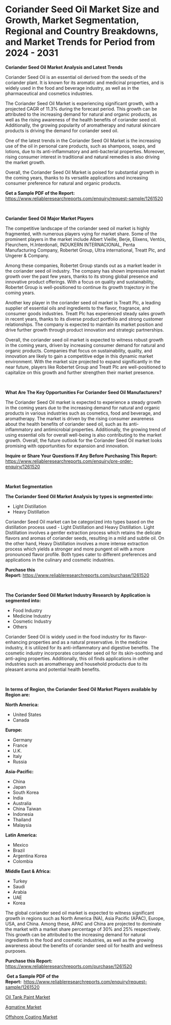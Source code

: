 <p><h1>Coriander Seed Oil Market Size and Growth, Market Segmentation, Regional and Country Breakdowns, and Market Trends for Period from 2024 -  2031</h1></p><p><strong>Coriander Seed Oil Market Analysis and Latest Trends</strong></p>
<p><p>Coriander Seed Oil is an essential oil derived from the seeds of the coriander plant. It is known for its aromatic and medicinal properties, and is widely used in the food and beverage industry, as well as in the pharmaceutical and cosmetics industries.</p><p>The Coriander Seed Oil Market is experiencing significant growth, with a projected CAGR of 11.3% during the forecast period. This growth can be attributed to the increasing demand for natural and organic products, as well as the rising awareness of the health benefits of coriander seed oil. Additionally, the growing popularity of aromatherapy and natural skincare products is driving the demand for coriander seed oil.</p><p>One of the latest trends in the Coriander Seed Oil Market is the increasing use of the oil in personal care products, such as shampoos, soaps, and lotions, due to its anti-inflammatory and anti-bacterial properties. Moreover, rising consumer interest in traditional and natural remedies is also driving the market growth.</p><p>Overall, the Coriander Seed Oil Market is poised for substantial growth in the coming years, thanks to its versatile applications and increasing consumer preference for natural and organic products.</p></p>
<p><strong>Get a Sample PDF of the Report:&nbsp;</strong> <a href="https://www.reliableresearchreports.com/enquiry/request-sample/1261520">https://www.reliableresearchreports.com/enquiry/request-sample/1261520</a></p>
<p>&nbsp;</p>
<p><strong>Coriander Seed Oil Major Market Players</strong></p>
<p><p>The competitive landscape of the coriander seed oil market is highly fragmented, with numerous players vying for market share. Some of the prominent players in the market include Albert Vieille, Berje, Elixens, Ventós, Fleurchem, H.Interdonati, INDUKERN INTERNACIONAL, Penta Manufacturing Company, Robertet Group, Ultra international, Treatt Plc, and Ungerer & Company.</p><p>Among these companies, Robertet Group stands out as a market leader in the coriander seed oil industry. The company has shown impressive market growth over the past few years, thanks to its strong global presence and innovative product offerings. With a focus on quality and sustainability, Robertet Group is well-positioned to continue its growth trajectory in the coming years.</p><p>Another key player in the coriander seed oil market is Treatt Plc, a leading supplier of essential oils and ingredients to the flavor, fragrance, and consumer goods industries. Treatt Plc has experienced steady sales growth in recent years, thanks to its diverse product portfolio and strong customer relationships. The company is expected to maintain its market position and drive further growth through product innovation and strategic partnerships.</p><p>Overall, the coriander seed oil market is expected to witness robust growth in the coming years, driven by increasing consumer demand for natural and organic products. Companies that focus on sustainability, quality, and innovation are likely to gain a competitive edge in this dynamic market environment. With the market size projected to expand significantly in the near future, players like Robertet Group and Treatt Plc are well-positioned to capitalize on this growth and further strengthen their market presence.</p></p>
<p>&nbsp;</p>
<p><strong>What Are The Key Opportunities For Coriander Seed Oil Manufacturers?</strong></p>
<p><p>The Coriander Seed Oil market is expected to experience a steady growth in the coming years due to the increasing demand for natural and organic products in various industries such as cosmetics, food and beverage, and aromatherapy. The market is driven by the rising consumer awareness about the health benefits of coriander seed oil, such as its anti-inflammatory and antimicrobial properties. Additionally, the growing trend of using essential oils for overall well-being is also contributing to the market growth. Overall, the future outlook for the Coriander Seed Oil market looks promising with opportunities for expansion and innovation.</p></p>
<p><strong>Inquire or Share Your Questions If Any Before Purchasing This Report:</strong> <a href="https://www.reliableresearchreports.com/enquiry/pre-order-enquiry/1261520">https://www.reliableresearchreports.com/enquiry/pre-order-enquiry/1261520</a></p>
<p>&nbsp;</p>
<p><strong>Market Segmentation</strong></p>
<p><strong>The Coriander Seed Oil Market Analysis by types is segmented into:</strong></p>
<p><ul><li>Light Distillation</li><li>Heavy Distillation</li></ul></p>
<p><p>Coriander Seed Oil market can be categorized into types based on the distillation process used - Light Distillation and Heavy Distillation. Light Distillation involves a gentler extraction process which retains the delicate flavors and aromas of coriander seeds, resulting in a mild and subtle oil. On the other hand, Heavy Distillation involves a more intense extraction process which yields a stronger and more pungent oil with a more pronounced flavor profile. Both types cater to different preferences and applications in the culinary and cosmetic industries.</p></p>
<p><strong>Purchase this Report:&nbsp;</strong><a href="https://www.reliableresearchreports.com/purchase/1261520">https://www.reliableresearchreports.com/purchase/1261520</a></p>
<p>&nbsp;</p>
<p><strong>The Coriander Seed Oil Market Industry Research by Application is segmented into:</strong></p>
<p><ul><li>Food Industry</li><li>Medicine Industry</li><li>Cosmetic Industry</li><li>Others</li></ul></p>
<p><p>Coriander Seed Oil is widely used in the food industry for its flavor-enhancing properties and as a natural preservative. In the medicine industry, it is utilized for its anti-inflammatory and digestive benefits. The cosmetic industry incorporates coriander seed oil for its skin-soothing and anti-aging properties. Additionally, this oil finds applications in other industries such as aromatherapy and household products due to its pleasant aroma and potential health benefits.</p></p>
<p>&nbsp;</p>
<p><strong>In terms of Region, the Coriander Seed Oil Market Players available by Region are:</strong></p>
<p>
    <p> <strong> North America: </strong>
        <ul>
            <li>United States</li>
            <li>Canada</li>
        </ul>
        </p> 
    <p> <strong> Europe: </strong>
        <ul>
            <li>Germany</li>
            <li>France</li>
            <li>U.K.</li>
            <li>Italy</li>
            <li>Russia</li>
        </ul>
        </p> 
    <p> <strong> Asia-Pacific: </strong>
        <ul>
            <li>China</li>
            <li>Japan</li>
            <li>South Korea</li>
            <li>India</li>
            <li>Australia</li>
            <li>China Taiwan</li>
            <li>Indonesia</li>
            <li>Thailand</li>
            <li>Malaysia</li>
        </ul>
        </p> 
    <p> <strong> Latin America: </strong>
        <ul>
            <li>Mexico</li>
            <li>Brazil</li>
            <li>Argentina Korea</li>
            <li>Colombia</li>
        </ul>
        </p> 
    <p> <strong> Middle East & Africa: </strong>
        <ul>
            <li>Turkey</li>
            <li>Saudi</li>
            <li>Arabia</li>
            <li>UAE</li>
            <li>Korea</li>
        </ul>
    </p>
    </p>
<p><p>The global coriander seed oil market is expected to witness significant growth in regions such as North America (NA), Asia Pacific (APAC), Europe, USA, and China. Among these, APAC and China are projected to dominate the market with a market share percentage of 30% and 25% respectively. This growth can be attributed to the increasing demand for natural ingredients in the food and cosmetic industries, as well as the growing awareness about the benefits of coriander seed oil for health and wellness purposes.</p></p>
<p><strong>Purchase this Report: </strong><a href="https://www.reliableresearchreports.com/purchase/1261520">https://www.reliableresearchreports.com/purchase/1261520</a></p>
<p>&nbsp;<strong>Get a Sample PDF of the Report:&nbsp;&nbsp;</strong><a href="https://www.reliableresearchreports.com/enquiry/request-sample/1261520">https://www.reliableresearchreports.com/enquiry/request-sample/1261520</a></p>
<p><strong></strong></p>
<p><p><a href="https://github.com/wusalecollins540tpqoz/Market-Research-Report-List-1/blob/main/oil-tank-paint-market.md">Oil Tank Paint Market</a></p><p><a href="https://github.com/johnbach50/Market-Research-Report-List-2/blob/main/agmatine-market.md">Agmatine Market</a></p><p><a href="https://github.com/pjcfca/Market-Research-Report-List-1/blob/main/offshore-coating-market.md">Offshore Coating Market</a></p></p>